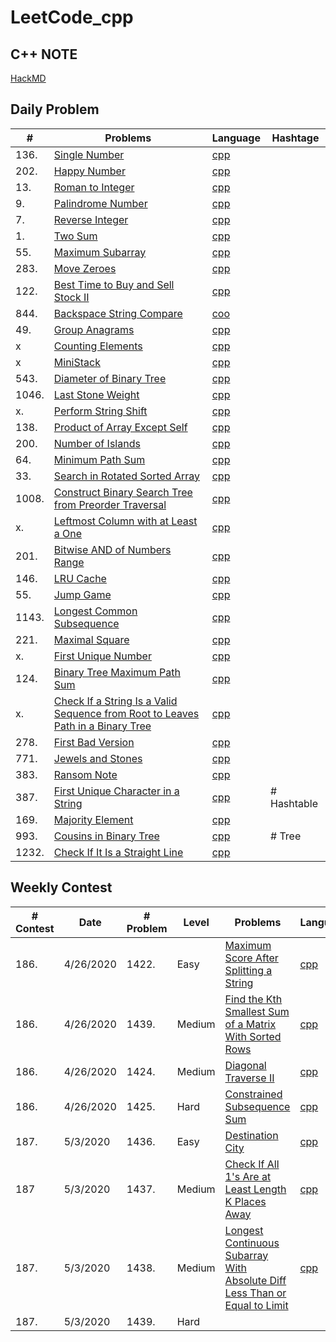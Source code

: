 # LeetCode_cpp
## C++ NOTE
[HackMD](https://hackmd.io/yY4lUCv4SRq_mNfAfYteYA)

## Daily Problem
|#    |Problems|Language|Hashtage|
|-----|--------|--------|--------|
|136.     |[Single Number](https://leetcode.com/problems/single-number/)        |[cpp](https://github.com/ckckck1373/LeetCode_cpp/blob/master/Problem/April_30_Day_Chanllenge/April02_Single_Number.cpp)
|202.     |[Happy Number](https://leetcode.com/problems/happy-number/)        |[cpp](https://github.com/ckckck1373/LeetCode_cpp/blob/master/Problem/April_30_Day_Chanllenge/April01_Happy_Number.cpp)
|13.    |[Roman to Integer](https://leetcode.com/problems/roman-to-integer/)        |[cpp](https://github.com/ckckck1373/LeetCode_cpp/blob/master/Problem/easy/Roman%20to%20Integer/Roman_to_Integer.cpp)
|9.      |[Palindrome Number](https://leetcode.com/problems/palindrome-number/)        |[cpp](https://github.com/ckckck1373/LeetCode_cpp/blob/master/Problem/easy/Palindrome/Palindrome.cpp)
|7.   |[Reverse Integer](https://leetcode.com/problems/reverse-integer/)        |[cpp](https://github.com/ckckck1373/LeetCode_cpp/blob/master/Problem/easy/Reverse%20Integer/Reverse_Integer_v1.cpp)
|1.   |[Two Sum](https://leetcode.com/problems/two-sum/)        |[cpp](https://github.com/ckckck1373/LeetCode_cpp/blob/master/Problem/easy/Two%20Sum/Two_Sum_v1.cpp)
|55.  |[Maximum Subarray](https://leetcode.com/problems/maximum-subarray/submissions/)|[cpp](https://github.com/ckckck1373/LeetCode_cpp/blob/master/Problem/April_30_Day_Chanllenge/April03_Maximum_Subarray.cpp)
|283. |[Move Zeroes](https://leetcode.com/problems/move-zeroes/)|[cpp](https://github.com/ckckck1373/LeetCode_cpp/blob/master/Problem/April_30_Day_Chanllenge/April04_Move_Zeros.cpp)
|122. |[Best Time to Buy and Sell Stock II](https://leetcode.com/problems/best-time-to-buy-and-sell-stock-ii/)|[cpp](https://github.com/ckckck1373/LeetCode_cpp/blob/master/Problem/April_30_Day_Chanllenge/April05_MaxProfit.cpp)
|844. |[Backspace String Compare](https://leetcode.com/problems/backspace-string-compare/submissions/)|[coo](https://github.com/ckckck1373/LeetCode_cpp/blob/master/Problem/April_30_Day_Chanllenge/April08_Middle_of_Linked_List.cpp)
|49.    |[Group Anagrams](https://leetcode.com/problems/group-anagrams/) |[cpp](https://github.com/ckckck1373/LeetCode_cpp/blob/master/Problem/April_30_Day_Chanllenge/April06_Gruop_Anagrams.cpp) 
|x    |[Counting Elements](https://leetcode.com/explore/challenge/card/30-day-leetcoding-challenge/528/week-1/3289/) |[cpp](https://github.com/ckckck1373/LeetCode_cpp/blob/master/Problem/April_30_Day_Chanllenge/April07_countElement.cpp)
|x    |[MiniStack](https://leetcode.com/explore/challenge/card/30-day-leetcoding-challenge/529/week-2/3292) |[cpp](https://github.com/ckckck1373/LeetCode_cpp/blob/master/Problem/April_30_Day_Chanllenge/April10_MinStack.cpp)
|543. |[Diameter of Binary Tree](https://leetcode.com/problems/diameter-of-binary-tree/)|[cpp](https://github.com/ckckck1373/LeetCode_cpp/blob/master/Problem/April_30_Day_Chanllenge/April11_Diameter_of_Binary_Tree.cpp)
|1046.|[Last Stone Weight](https://leetcode.com/problems/last-stone-weight/) |[cpp](https://github.com/ckckck1373/LeetCode_cpp/blob/master/Problem/April_30_Day_Chanllenge/April12_Last_Stone_Weight.cpp)
|x.  |[Perform String Shift](https://leetcode.com/explore/challenge/card/30-day-leetcoding-challenge/529/week-2/3299/)|[cpp](https://github.com/ckckck1373/LeetCode_cpp/blob/master/Problem/April_30_Day_Chanllenge/April14_Perform_String_Shift.cpp)
|138.  |[Product of Array Except Self](https://leetcode.com/problems/product-of-array-except-self/) |[cpp](https://github.com/ckckck1373/LeetCode_cpp/blob/master/Problem/April_30_Day_Chanllenge/April15_Product_of_Array_Except_Self.cpp)
|200. |[Number of Islands](https://leetcode.com/problems/number-of-islands/) |[cpp](https://github.com/ckckck1373/LeetCode_cpp/blob/master/Problem/April_30_Day_Chanllenge/April17_Number_of_Islands.cpp)
|64.  |[Minimum Path Sum](https://leetcode.com/problems/minimum-path-sum/)|[cpp](https://github.com/ckckck1373/LeetCode_cpp/blob/master/Problem/April_30_Day_Chanllenge/April18_Minimum_Path_Sum.cpp)
|33.  |[Search in Rotated Sorted Array](https://leetcode.com/problems/search-in-rotated-sorted-array/)|[cpp](https://github.com/ckckck1373/LeetCode_cpp/blob/master/Problem/April_30_Day_Chanllenge/April19_Search_In_Rotated_Sorted_Array.cpp)
|1008.|[Construct Binary Search Tree from Preorder Traversal](https://leetcode.com/problems/construct-binary-search-tree-from-preorder-traversal/)|[cpp](https://github.com/ckckck1373/LeetCode_cpp/blob/master/Problem/April_30_Day_Chanllenge/April20_Construct_Binary_Search_Tree_from_Preorder_Traversal.cpp)
|x.   |[Leftmost Column with at Least a One](https://leetcode.com/explore/challenge/card/30-day-leetcoding-challenge/530/week-3/3306/)|[cpp](https://github.com/ckckck1373/LeetCode_cpp/blob/master/Problem/April_30_Day_Chanllenge/April21_Left_Most_Column_With_One.cpp)
|201. |[Bitwise AND of Numbers Range](https://leetcode.com/problems/bitwise-and-of-numbers-range/)|[cpp](https://github.com/ckckck1373/LeetCode_cpp/blob/master/Problem/April_30_Day_Chanllenge/April23_Bitwise%20AND%20of%20Numbers%20Range.cpp)
|146.|[LRU Cache](https://leetcode.com/problems/lru-cache/)|[cpp](https://github.com/ckckck1373/LeetCode_cpp/blob/master/Problem/April_30_Day_Chanllenge/April24_LRU_Cache.cpp)
|55.|[Jump Game](https://leetcode.com/problems/jump-game/)|[cpp](https://github.com/ckckck1373/LeetCode_cpp/blob/master/Problem/April_30_Day_Chanllenge/April25_Jump_Game.cpp)
|1143. |[Longest Common Subsequence](https://leetcode.com/problems/longest-common-subsequence/) | [cpp](https://github.com/ckckck1373/LeetCode_cpp/blob/master/Problem/April_30_Day_Chanllenge/April26_Longest_Common_Subsequence.cpp)
|221.  |[Maximal Square](https://leetcode.com/problems/maximal-square/)    |[cpp](https://github.com/ckckck1373/LeetCode_cpp/blob/master/Problem/April_30_Day_Chanllenge/April27_Maximal_Square.cpp)
|x.    |[First Unique Number](https://leetcode.com/explore/challenge/card/30-day-leetcoding-challenge/531/week-4/3313/) |[cpp](https://github.com/ckckck1373/LeetCode_cpp/blob/master/Problem/April_30_Day_Chanllenge/April28_First_Unique_Number.cpp)
|124.  |[Binary Tree Maximum Path Sum](https://leetcode.com/problems/binary-tree-maximum-path-sum/) |[cpp](https://github.com/ckckck1373/LeetCode_cpp/blob/master/Problem/April_30_Day_Chanllenge/April29_Binary_Tree_Maximum_Path_Sum.cpp)
|x.    |[ Check If a String Is a Valid Sequence from Root to Leaves Path in a Binary Tree](https://leetcode.com/explore/challenge/card/30-day-leetcoding-challenge/532/week-5/3315/)|[cpp](https://github.com/ckckck1373/LeetCode_cpp/blob/master/Problem/April_30_Day_Chanllenge/April30_Check_If_A_String_Valid_or_not.cpp)
|278.  |[First Bad Version](https://leetcode.com/problems/first-bad-version/)|[cpp](https://github.com/ckckck1373/LeetCode_cpp/blob/master/Problem/May_30_Day_Chanllenge/May01_First_Bad_Version.cpp)
|771.  |[Jewels and Stones](https://leetcode.com/problems/jewels-and-stones/)|[cpp](https://github.com/ckckck1373/LeetCode_cpp/blob/master/Problem/May_30_Day_Chanllenge/May02_Jewels_and_Stones.cpp)
|383.  |[Ransom Note](https://leetcode.com/problems/ransom-note/)|[cpp](https://github.com/ckckck1373/LeetCode_cpp/blob/master/Problem/May_30_Day_Chanllenge/May03_Ransom_Note.cpp)
|387.  |[First Unique Character in a String](https://leetcode.com/problems/first-unique-character-in-a-string/) |[cpp](https://github.com/ckckck1373/LeetCode_cpp/blob/master/Problem/May_30_Day_Chanllenge/May05_First_Unique_Character_in_a_String.cpp) |# Hashtable
|169.  |[Majority Element](https://leetcode.com/problems/majority-element/)|[cpp](https://github.com/ckckck1373/LeetCode_cpp/blob/master/Problem/May_30_Day_Chanllenge/May06_Majority_Element.cpp)| 
|993.  |[Cousins in Binary Tree](https://leetcode.com/problems/cousins-in-binary-tree/)|[cpp](https://github.com/ckckck1373/LeetCode_cpp/blob/master/Problem/May_30_Day_Chanllenge/May07_Cousins_in_Binary_Tree.cpp)|# Tree
|1232. |[Check If It Is a Straight Line](https://leetcode.com/problems/check-if-it-is-a-straight-line/) | [cpp](https://github.com/ckckck1373/LeetCode_cpp/blob/master/Problem/May_30_Day_Chanllenge/May08_Check_If_It_Is_a_Straight_Line.cpp)|

## Weekly Contest
|# Contest|Date|# Problem|Level|Problems|Language|Hashtage|
|----|----|-----|-----|--------|--------|--------|
|186.|4/26/2020|1422.|Easy|[Maximum Score After Splitting a String](https://leetcode.com/problems/maximum-score-after-splitting-a-string/)|[cpp](https://github.com/ckckck1373/LeetCode_cpp/blob/master/Problem/contest/NUM186%2C%2026%2C%20April%2C%202020/1st_Maximum_Score_After_Splitting_a_String.cpp)|
|186.|4/26/2020|1439.|Medium|[Find the Kth Smallest Sum of a Matrix With Sorted Rows](https://leetcode.com/problems/longest-continuous-subarray-with-absolute-diff-less-than-or-equal-to-limit/)|[cpp](https://github.com/ckckck1373/LeetCode_cpp/blob/master/Problem/contest/NUM186%2C%2026%2C%20April%2C%202020/2nd_MaximumPoints_You_Can_Obtain_from_Cards.cpp)|
|186.|4/26/2020|1424.|Medium|[Diagonal Traverse II](https://leetcode.com/problems/diagonal-traverse-ii/)|[cpp](https://github.com/ckckck1373/LeetCode_cpp/blob/master/Problem/contest/NUM186%2C%2026%2C%20April%2C%202020/3rd_Diagonal_Traverse_II.cpp)|# List,BFS
|186.|4/26/2020|1425.|Hard|[Constrained Subsequence Sum](https://leetcode.com/problems/constrained-subsequence-sum/)|[cpp](https://github.com/ckckck1373/LeetCode_cpp/tree/master/Problem/contest/NUM186%2C%2026%2C%20April%2C%202020)|
|187.|5/3/2020|1436.|Easy|[Destination City](https://leetcode.com/problems/destination-city/)|[cpp](https://github.com/ckckck1373/LeetCode_cpp/blob/master/Problem/contest/NUM187%2C%203%2C%20May%2C%202020/1st_Destination_City.cpp)|# string map
|187|5/3/2020|1437.|Medium|[Check If All 1's Are at Least Length K Places Away](https://leetcode.com/problems/check-if-all-1s-are-at-least-length-k-places-away/)|[cpp](https://github.com/ckckck1373/LeetCode_cpp/blob/master/Problem/contest/NUM187%2C%203%2C%20May%2C%202020/2nd_Check_If_All%201's_Are_at_Least_Length_K_Places_Away.cpp)|
|187.|5/3/2020|1438.|Medium|[Longest Continuous Subarray With Absolute Diff Less Than or Equal to Limit](https://leetcode.com/problems/longest-continuous-subarray-with-absolute-diff-less-than-or-equal-to-limit/)|[cpp](https://github.com/ckckck1373/LeetCode_cpp/blob/master/Problem/contest/NUM187%2C%203%2C%20May%2C%202020/3rd_Longest_Continuous_Subarray_With_Absolute_Diff_Less_Than_or_Equal_to_Limit.cpp)|# queue w/ max&min
|187.|5/3/2020|1439.|Hard|



